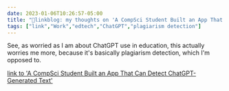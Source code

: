 ---date: 2023-01-06T10:26:57-05:00title: "🔗linkblog: my thoughts on 'A CompSci Student Built an App That Can Detect ChatGPT-Generated Text'"tags: ["link","Work","edtech","ChatGPT","plagiarism detection"]---See, as worried as I am about ChatGPT use in education, this actually worries me more, because it's basically plagiarism detection, which I'm opposed to.   [link to 'A CompSci Student Built an App That Can Detect ChatGPT-Generated Text'](https://www.vice.com/en/article/3admg8/a-compsci-student-built-an-app-that-can-detect-chatgpt-generated-text)